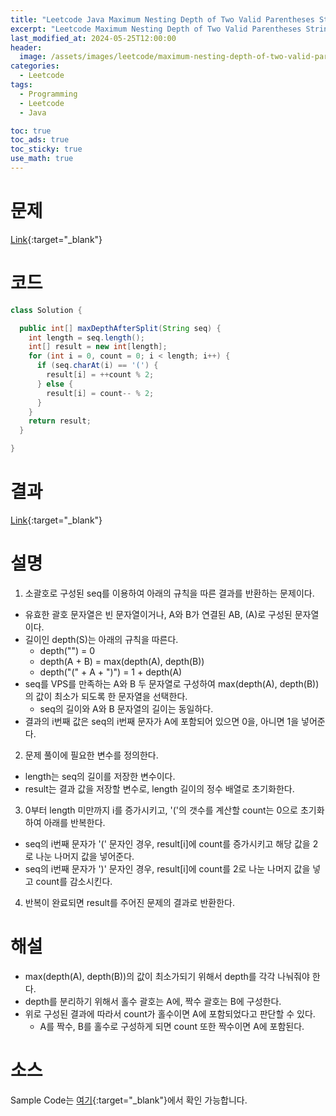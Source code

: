 ```yaml
---
title: "Leetcode Java Maximum Nesting Depth of Two Valid Parentheses Strings"
excerpt: "Leetcode Maximum Nesting Depth of Two Valid Parentheses Strings Java"
last_modified_at: 2024-05-25T12:00:00
header:
  image: /assets/images/leetcode/maximum-nesting-depth-of-two-valid-parentheses-strings.png
categories:
  - Leetcode
tags:
  - Programming
  - Leetcode
  - Java

toc: true
toc_ads: true
toc_sticky: true
use_math: true
---
```

# 문제
[Link](https://leetcode.com/problems/maximum-nesting-depth-of-two-valid-parentheses-strings/){:target="_blank"}

# 코드
```java
class Solution {

  public int[] maxDepthAfterSplit(String seq) {
    int length = seq.length();
    int[] result = new int[length];
    for (int i = 0, count = 0; i < length; i++) {
      if (seq.charAt(i) == '(') {
        result[i] = ++count % 2;
      } else {
        result[i] = count-- % 2;
      }
    }
    return result;
  }

}
```

# 결과
[Link](https://leetcode.com/problems/maximum-nesting-depth-of-two-valid-parentheses-strings/submissions/1267093088/){:target="_blank"}

# 설명
1. 소괄호로 구성된 seq를 이용하여 아래의 규칙을 따른 결과를 반환하는 문제이다.
- 유효한 괄호 문자열은 빈 문자열이거나, A와 B가 연결된 AB, (A)로 구성된 문자열이다.
- 길이인 depth(S)는 아래의 규칙을 따른다.
  - depth("") = 0
  - depth(A + B) = max(depth(A), depth(B))
  - depth("(" + A + ")")  = 1 + depth(A)
- seq를 VPS를 만족하는 A와 B 두 문자열로 구성하여 max(depth(A), depth(B))의 값이 최소가 되도록 한 문자열을 선택한다.
  - seq의 길이와 A와 B 문자열의 길이는 동일하다.
- 결과의 i번째 값은 seq의 i번째 문자가 A에 포함되어 있으면 0을, 아니면 1을 넣어준다.

2. 문제 풀이에 필요한 변수를 정의한다.
- length는 seq의 길이를 저장한 변수이다.
- result는 결과 값을 저장할 변수로, length 길이의 정수 배열로 초기화한다.

3. 0부터 length 미만까지 i를 증가시키고, '('의 갯수를 계산할 count는 0으로 초기화하여 아래를 반복한다.
- seq의 i번째 문자가 '(' 문자인 경우, result[i]에 count를 증가시키고 해당 값을 2로 나눈 나머지 값을 넣어준다.
- seq의 i번째 문자가 ')' 문자인 경우, result[i]에 count를 2로 나눈 나머지 값을 넣고 count를 감소시킨다.

4. 반복이 완료되면 result를 주어진 문제의 결과로 반환한다.

# 해설
- max(depth(A), depth(B))의 값이 최소가되기 위해서 depth를 각각 나눠줘야 한다.
- depth를 분리하기 위해서 홀수 괄호는 A에, 짝수 괄호는 B에 구성한다.
- 위로 구성된 결과에 따라서 count가 홀수이면 A에 포함되었다고 판단할 수 있다.
  - A를 짝수, B를 홀수로 구성하게 되면 count 또한 짝수이면 A에 포함된다.

# 소스
Sample Code는 [여기](https://github.com/GracefulSoul/leetcode/blob/master/src/main/java/gracefulsoul/problems/MaximumNestingDepthOfTwoValidParenthesesStrings.java){:target="_blank"}에서 확인 가능합니다.